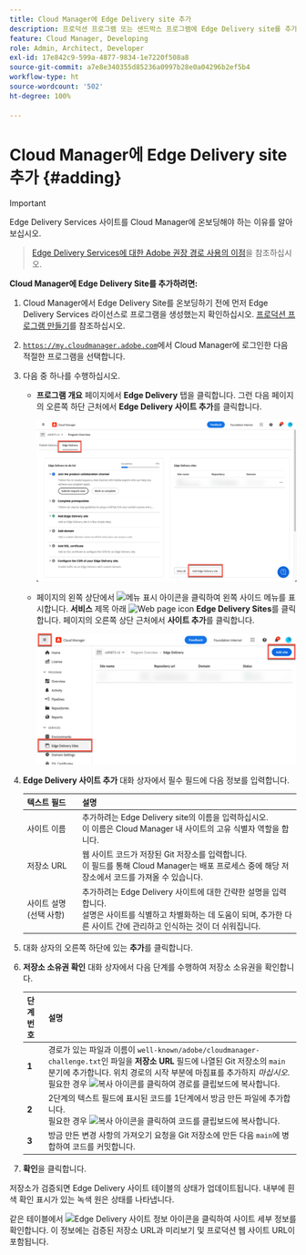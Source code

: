 ```yaml
---
title: Cloud Manager에 Edge Delivery site 추가
description: 프로덕션 프로그램 또는 샌드박스 프로그램에 Edge Delivery site를 추가하는 방법을 알아보십시오.
feature: Cloud Manager, Developing
role: Admin, Architect, Developer
exl-id: 17e842c9-599a-4877-9834-1e7220f508a8
source-git-commit: a7e8e340355d85236a0997b28e0a04296b2ef5b4
workflow-type: ht
source-wordcount: '502'
ht-degree: 100%

---
```


# Cloud Manager에 Edge Delivery site 추가 {#adding}

>[!IMPORTANT]
>
>Edge Delivery Services 사이트를 Cloud Manager에 온보딩해야 하는 이유를 알아보십시오.
>>[Edge Delivery Services에 대한 Adobe 권장 경로 사용의 이점](/help/implementing/cloud-manager/edge-delivery/introduction-to-edge-delivery-services.md#recommended-path-eds)을 참조하십시오.

**Cloud Manager에 Edge Delivery Site를 추가하려면:**

1. Cloud Manager에서 Edge Delivery Site를 온보딩하기 전에 먼저 Edge Delivery Services 라이선스로 프로그램을 생성했는지 확인하십시오.
[프로덕션 프로그램 만들기](/help/implementing/cloud-manager/getting-access-to-aem-in-cloud/creating-production-programs.md)를 참조하십시오.
1. [`https://my.cloudmanager.adobe.com`](https://my.cloudmanager.adobe.com/)에서 Cloud Manager에 로그인한 다음 적절한 프로그램을 선택합니다.
1. 다음 중 하나를 수행하십시오.

   * **프로그램 개요** 페이지에서 **Edge Delivery** 탭을 클릭합니다. 그런 다음 페이지의 오른쪽 하단 근처에서 **Edge Delivery 사이트 추가**&#x200B;를 클릭합니다.

     ![Edge Delivery 탭에서 Edge Delivery 사이트 추가](/help/implementing/cloud-manager/assets/cm-eds-add1.png)

   * 페이지의 왼쪽 상단에서 ![메뉴 표시 아이콘](https://spectrum.adobe.com/static/icons/workflow_18/Smock_ShowMenu_18_N.svg)을 클릭하여 왼쪽 사이드 메뉴를 표시합니다.
**서비스** 제목 아래 ![Web page icon](https://spectrum.adobe.com/static/icons/workflow_18/Smock_WebPages_18_N.svg) **Edge Delivery Sites**를 클릭합니다.
페이지의 오른쪽 상단 근처에서 **사이트 추가**&#x200B;를 클릭합니다.

     ![Edge Delivery Sites 버튼에서 Edge Delivery Sites 추가](/help/implementing/cloud-manager/assets/cm-eds-add2.png)

1. **Edge Delivery 사이트 추가** 대화 상자에서 필수 필드에 다음 정보를 입력합니다.

   | 텍스트 필드 | 설명 |
   | - | --- |
   | 사이트 이름 | 추가하려는 Edge Delivery site의 이름을 입력하십시오.<br>이 이름은 Cloud Manager 내 사이트의 고유 식별자 역할을 합니다. |
   | 저장소 URL | 웹 사이트 코드가 저장된 Git 저장소를 입력합니다.<br>이 필드를 통해 Cloud Manager는 배포 프로세스 중에 해당 저장소에서 코드를 가져올 수 있습니다. |
   | 사이트 설명 (선택 사항) | 추가하려는 Edge Delivery 사이트에 대한 간략한 설명을 입력합니다.<br>설명은 사이트를 식별하고 차별화하는 데 도움이 되며, 추가한 다른 사이트 간에 관리하고 인식하는 것이 더 쉬워집니다. |

1. 대화 상자의 오른쪽 하단에 있는 **추가**&#x200B;를 클릭합니다.

1. **저장소 소유권 확인** 대화 상자에서 다음 단계를 수행하여 저장소 소유권을 확인합니다.

   | 단계 번호 | 설명 |
   | - | - |
   | **1** | 경로가 있는 파일과 이름이 `well-known/adobe/cloudmanager-challenge.txt`인 파일을 **저장소 URL** 필드에 나열된 Git 저장소의 `main` 분기에 추가합니다. 위치 경로의 시작 부분에 마침표를 추가하지 *마십시오*.<br>필요한 경우 ![복사 아이콘](https://spectrum.adobe.com/static/icons/workflow_18/Smock_Copy_18_N.svg)를 클릭하여 경로를 클립보드에 복사합니다. |
   | **2** | 2단계의 텍스트 필드에 표시된 코드를 1단계에서 방금 만든 파일에 추가합니다.<br>필요한 경우 ![복사 아이콘](https://spectrum.adobe.com/static/icons/workflow_18/Smock_Copy_18_N.svg)을 클릭하여 코드를 클립보드에 복사합니다. |
   | **3** | 방금 만든 변경 사항의 가져오기 요청을 Git 저장소에 만든 다음 `main`에 병합하여 코드를 커밋합니다. |

1. **확인**&#x200B;을 클릭합니다.

저장소가 검증되면 Edge Delivery 사이트 테이블의 상태가 업데이트됩니다. 내부에 흰색 확인 표시가 있는 녹색 원은 상태를 나타냅니다.

같은 테이블에서 ![Edge Delivery 사이트 정보 아이콘](https://spectrum.adobe.com/static/icons/workflow_18/Smock_InfoOutline_18_N.svg)을 클릭하여 사이트 세부 정보를 확인합니다. 이 정보에는 검증된 저장소 URL과 미리보기 및 프로덕션 웹 사이트 URL이 포함됩니다.
